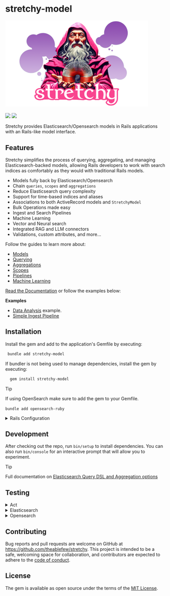 stretchy-model
===
<p>
    <a href="https://stretchy.io/" target="_blank"><img src="./stretchy.logo.png" alt="Stretchy Image" width="450" /></a>
    <br><br>
    <a href="https://github.com/theablefew/stretchy/releases"><img src="https://img.shields.io/github/v/release/theablefew/stretchy?sort=semver&color=blue"></a>
    <a href="https://github.com/theablefew/stretchy/actions"><img src="https://github.com/theablefew/stretchy/actions/workflows/spec.yml/badge.svg"></a>

</p>

Stretchy provides Elasticsearch/Opensearch models in Rails applications with an Rails-like model interface.

## Features
Stretchy simplifies the process of querying, aggregating, and managing Elasticsearch-backed models, allowing Rails developers to work with search indices as comfortably as they would with traditional Rails models.

* Models fully back by Elasticsearch/Opensearch
* Chain `queries`, `scopes` and `aggregations`
* Reduce Elasticsearch query complexity
* Support for time-based indices and aliases
* Associations to both ActiveRecord models and `StretchyModel`
* Bulk Operations made easy
* Ingest and Search Pipelines
* Machine Learning
* Vector and Neural search 
* Integrated RAG and LLM connectors
* Validations, custom attributes, and more...

Follow the guides to learn more about:
* [Models](https://theablefew.github.io/stretchy/#/guides/models?id=models)
* [Querying](https://theablefew.github.io/stretchy/#/guides/querying?id=querying)
* [Aggregations](https://theablefew.github.io/stretchy/#/guides/aggregations?id=aggregations)
* [Scopes](https://theablefew.github.io/stretchy/#/guides/scopes?id=scopes)
* [Pipelines](https://theablefew.github.io/stretchy/#/guides/pipelines?id=pipelines)
* [Machine Learning](https://theablefew.github.io/stretchy/#/guides/machine-learning?id=machine-learning)

[Read the Documentation](https://theablefew.github.io/stretchy/#/) or follow the examples below:

 **Examples**
 - [Data Analysis](https://theablefew.github.io/stretchy/#/examples/data_analysis?id=data-analysis) example.
 - [Simple Ingest Pipeline](https://theablefew.github.io/stretchy/#/examples/simple-ingest-pipeline?id=simple-ingest-pipeline)



## Installation

Install the gem and add to the application's Gemfile by executing:

```sh
 bundle add stretchy-model
```

If bundler is not being used to manage dependencies, install the gem by executing:
```sh
  gem install stretchy-model
```

>[!TIP]
> If using OpenSearch make sure to add the gem to your Gemfile.
>
> `bundle add opensearch-ruby`

<details>
<summary>Rails Configuration</summary>


```sh
rails credentials:edit
```

#### Add elasticsearch credentials
```yaml
elasticsearch:
   url: localhost:9200

# or if using opensearch
# opensearch:
#    host: https://localhost:9200
#    user: admin
#    password: admin
#    transport_options:
#       ssl:
#         verify: false
```

#### Create an initializer 
<p><sub><em>config/initializers/stretchy.rb</em></sub></p>

```ruby
Stretchy.configure do |config|
    config.client = Elasticsearch::Client.new Rails.application.credentials.elasticsearch
    # or if using OpenSearch
    # config.client = OpenSearch::Client.new Rails.application.credentials.opensearch
end
```
</details>


## Development

After checking out the repo, run `bin/setup` to install dependencies. You can also run `bin/console` for an interactive prompt that will allow you to experiment.

>[!TIP]
> Full documentation on [Elasticsearch Query DSL and Aggregation options](https://github.com/elastic/elasticsearch-rails/tree/main/elasticsearch-persistence)

## Testing
<details>
<summary>Act</summary>

Run github action workflow locally

```sh
brew install act --HEAD
```

```sh
act -P ubuntu-latest=ghcr.io/catthehacker/ubuntu:runner-latest
```

</details>

<details>
<summary>Elasticsearch</summary>


```
docker-compose up elasticsearch
```

```
bundle exec rspec
```

</details>

<details>
<summary>Opensearch</summary>


```
docker-compose up opensearch
```

```
ENV['BACKEND']=opensearch bundle rspec 
```
</details>

## Contributing

Bug reports and pull requests are welcome on GitHub at https://github.com/theablefew/stretchy. This project is intended to be a safe, welcoming space for collaboration, and contributors are expected to adhere to the [code of conduct](https://github.com/theablefew/stretchy/blob/master/CODE_OF_CONDUCT.md).

## License

The gem is available as open source under the terms of the [MIT License](https://opensource.org/licenses/MIT).

